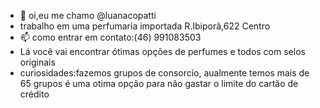 - 👋 oi,eu me chamo @luanacopatti
-  trabalho em uma perfumaria importada R.Ibiporã,622 Centro
- 📫 como entrar em contato:(46) 991083503
- Lá você vai encontrar ótimas opções de perfumes e todos com selos originais 
- curiosidades:fazemos grupos de consorcio, aualmente temos mais de 65 grupos é uma otima opção para não gastar o limite do cartão de crédito

<!---
luanacopatti/luanacopatti is a ✨ special ✨ repository because its `README.md` (this file) appears on your GitHub profile.
You can click the Preview link to take a look at your changes.
--->
